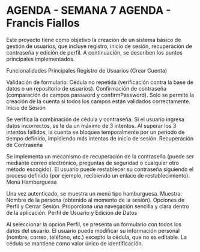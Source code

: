 # AGENDA - SEMANA 7 AGENDA - Francis Fiallos

Este proyecto tiene como objetivo la creación de un sistema básico de gestión de usuarios, que incluye registro, inicio de sesión, recuperación de contraseña y edición de perfil. A continuación, se describen los puntos principales implementados.

Funcionalidades Principales
Registro de Usuarios (Crear Cuenta)

Validación de formulario:
Cédula no repetida (verificación contra la base de datos o un repositorio de usuarios).
Confirmación de contraseña (comparación de campos password y confirmPassword).
Solo se permite la creación de la cuenta si todos los campos están validados correctamente.
Inicio de Sesión

Se verifica la combinación de cédula y contraseña.
Si el usuario ingresa datos incorrectos, se le da un máximo de 3 intentos.
Al superar los 3 intentos fallidos, la cuenta se bloquea temporalmente por un periodo de tiempo definido, impidiendo más intentos de inicio de sesión.
Recuperación de Contraseña

Se implementa un mecanismo de recuperación de la contraseña (puede ser mediante correo electrónico, preguntas de seguridad o cualquier otro método escogido).
El usuario puede restablecer su contraseña siguiendo el proceso definido (por ejemplo, recibiendo un enlace de restablecimiento).
Menú Hamburguesa

Una vez autenticado, se muestra un menú tipo hamburguesa.
Muestra:
Nombre de la persona (obtenido al momento de la sesión).
Opciones de Perfil y Cerrar Sesión.
Proporciona una navegación sencilla y clara dentro de la aplicación.
Perfil de Usuario y Edición de Datos

Al seleccionar la opción Perfil, se presenta un formulario con todos los datos del usuario.
El usuario puede modificar su información personal (nombre, correo, teléfono, etc.) excepto la cédula, que no es editable.
La cédula se mantiene como valor único de identificación.